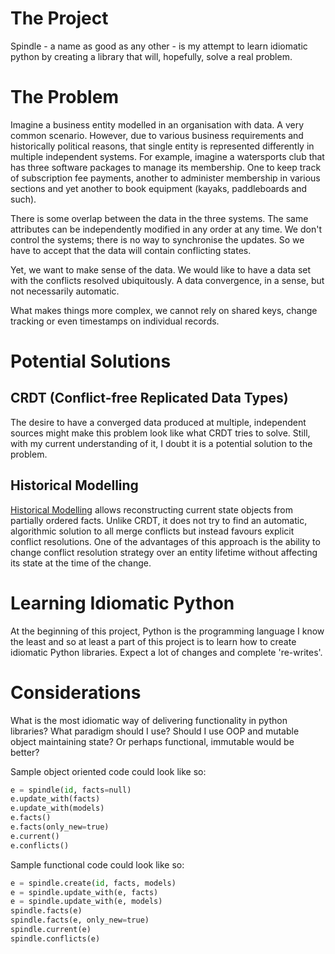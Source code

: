 # The Project

Spindle - a name as good as any other - is my attempt to learn idiomatic python by creating a library that will, hopefully, solve a real problem. 

# The Problem
Imagine a business entity modelled in an organisation with data. A very common scenario. However, due to various business requirements and historically political reasons, that single entity is represented differently in multiple independent systems. For example, imagine a watersports club that has three software packages to manage its membership. One to keep track of subscription fee payments, another to administer membership in various sections and yet another to book equipment (kayaks, paddleboards and such).

There is some overlap between the data in the three systems. The same attributes can be independently modified in any order at any time. We don't control the systems; there is no way to synchronise the updates. So we have to accept that the data will contain conflicting states. 

Yet, we want to make sense of the data. We would like to have a data set with the conflicts resolved ubiquitously. A data convergence, in a sense, but not necessarily automatic. 

What makes things more complex, we cannot rely on shared keys, change tracking or even timestamps on individual records. 

# Potential Solutions

## CRDT (Conflict-free Replicated Data Types)
The desire to have a converged data produced at multiple, independent sources might make this problem look like what CRDT tries to solve. Still, with my current understanding of it, I doubt it is a potential solution to the problem. 

## Historical Modelling

[Historical Modelling](https://historicalmodeling.com/) allows reconstructing current state objects from partially ordered facts.
Unlike CRDT, it does not try to find an automatic, algorithmic solution to all merge conflicts but instead favours explicit conflict resolutions. One of the advantages of this approach is the ability to change conflict resolution strategy over an entity lifetime without affecting its state at the time of the change.
 

# Learning Idiomatic Python

At the beginning of this project, Python is the programming language I know the least and so at least a part of this project
is to learn how to create idiomatic Python libraries. Expect a lot of changes and complete 're-writes'. 

# Considerations

What is the most idiomatic way of delivering functionality in python libraries? What paradigm should I use? 
Should I use OOP and mutable object maintaining state? Or perhaps functional, immutable would be better? 

Sample object oriented code could look like so: 

```python
e = spindle(id, facts=null)
e.update_with(facts)
e.update_with(models)
e.facts()
e.facts(only_new=true)
e.current()
e.conflicts()
```

Sample functional code could look like so:

```python
e = spindle.create(id, facts, models)
e = spindle.update_with(e, facts)
e = spindle.update_with(e, models)
spindle.facts(e)
spindle.facts(e, only_new=true)
spindle.current(e)
spindle.conflicts(e)
```
